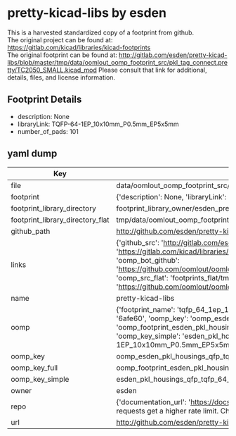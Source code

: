 # pretty-kicad-libs by esden  
This is a harvested standardized copy of a footprint from github.  
The original project can be found at:  
https://gitlab.com/kicad/libraries/kicad-footprints  
The original footprint can be found at:
http://gitlab.com/esden/pretty-kicad-libs/blob/master/tmp/data/oomlout_oomp_footprint_src/pkl_tag_connect.pretty/TC2050_SMALL.kicad_mod
Please consult that link for additional, details, files, and license information.  
## Footprint Details
* description: None  
* libraryLink: TQFP-64-1EP_10x10mm_P0.5mm_EP5x5mm  
* number_of_pads: 101  
## yaml dump  
| Key | Value |  
| --- | --- |  
| file | data/oomlout_oomp_footprint_src/pretty-kicad-libs/pkl_housings_qfp.pretty/TQFP-64-1EP_10x10mm_P0.5mm_EP5x5mm.kicad_mod |  
| footprint | {'description': None, 'libraryLink': 'TQFP-64-1EP_10x10mm_P0.5mm_EP5x5mm', 'number_of_pads': 101} |  
| footprint_library_directory | footprint_library_owner/esden_pretty-kicad-libs |  
| footprint_library_directory_flat | tmp/data/oomlout_oomp_footprint_src/footprints_flat/esden_pkl_housings_qfp_tqfp_64_1ep_10x10mm_p0_5mm_ep5x5mm/working |  
| github_path | http://github.com/esden/pretty-kicad-libs/blob/master/tmp/data/oomlout_oomp_footprint_src/pkl_housings_qfp.pretty/TQFP-64-1EP_10x10mm_P0.5mm_EP5x5mm.kicad_mod |  
| links | {'github_src': 'http://gitlab.com/esden/pretty-kicad-libs/blob/master/tmp/data/oomlout_oomp_footprint_src/pkl_tag_connect.pretty/TC2050_SMALL.kicad_mod', 'github_src_repo': 'https://gitlab.com/kicad/libraries/kicad-footprints', 'oomp_bot': 'tmp/data/oomlout_oomp_footprint_src/footprints/esden_pkl_housings_qfp_tqfp_64_1ep_10x10mm_p0_5mm_ep5x5mm/working', 'oomp_bot_github': 'https://github.com/oomlout/oomlout_oomp_footprint_bot/tree/main/tmp/data/oomlout_oomp_footprint_src/footprints/esden_pkl_housings_qfp_tqfp_64_1ep_10x10mm_p0_5mm_ep5x5mm/working', 'oomp_src_flat': 'footprints_flat/tmp/data/oomlout_oomp_footprint_src/footprints_flat/esden_pkl_housings_qfp_tqfp_64_1ep_10x10mm_p0_5mm_ep5x5mm/working', 'oomp_src_flat_github': 'https://github.com/oomlout/oomlout_oomp_footprint_src/tree/main/tmp/data/oomlout_oomp_footprint_src/footprints_flat/esden_pkl_housings_qfp_tqfp_64_1ep_10x10mm_p0_5mm_ep5x5mm/working'} |  
| name | pretty-kicad-libs |  
| oomp | {'footprint_name': 'tqfp_64_1ep_10x10mm_p0_5mm_ep5x5mm', 'library_name': 'pkl_housings_qfp', 'md5': '6afe60b6a49c0fc0277acc6267fda09e', 'md5_10': '6afe60b6a4', 'md5_5': '6afe6', 'md5_6': '6afe60', 'oomp_key': 'oomp_esden_pkl_housings_qfp_tqfp_64_1ep_10x10mm_p0_5mm_ep5x5mm', 'oomp_key_extra': 'oomp_footprint_esden_pkl_housings_qfp_tqfp_64_1ep_10x10mm_p0_5mm_ep5x5mm', 'oomp_key_full': 'oomp_footprint_esden_pkl_housings_qfp_tqfp_64_1ep_10x10mm_p0_5mm_ep5x5mm_6afe60', 'oomp_key_simple': 'esden_pkl_housings_qfp_tqfp_64_1ep_10x10mm_p0_5mm_ep5x5mm', 'original_filename': 'data/oomlout_oomp_footprint_src/pretty-kicad-libs/pkl_housings_qfp.pretty/TQFP-64-1EP_10x10mm_P0.5mm_EP5x5mm.kicad_mod', 'owner_name': 'esden'} |  
| oomp_key | oomp_esden_pkl_housings_qfp_tqfp_64_1ep_10x10mm_p0_5mm_ep5x5mm |  
| oomp_key_full | oomp_footprint_esden_pkl_housings_qfp_tqfp_64_1ep_10x10mm_p0_5mm_ep5x5mm |  
| oomp_key_simple | esden_pkl_housings_qfp_tqfp_64_1ep_10x10mm_p0_5mm_ep5x5mm |  
| owner | esden |  
| repo | {'documentation_url': 'https://docs.github.com/rest/overview/resources-in-the-rest-api#rate-limiting', 'message': "API rate limit exceeded for 84.66.142.224. (But here's the good news: Authenticated requests get a higher rate limit. Check out the documentation for more details.)"} |  
| url | http://github.com/esden/pretty-kicad-libs |  

